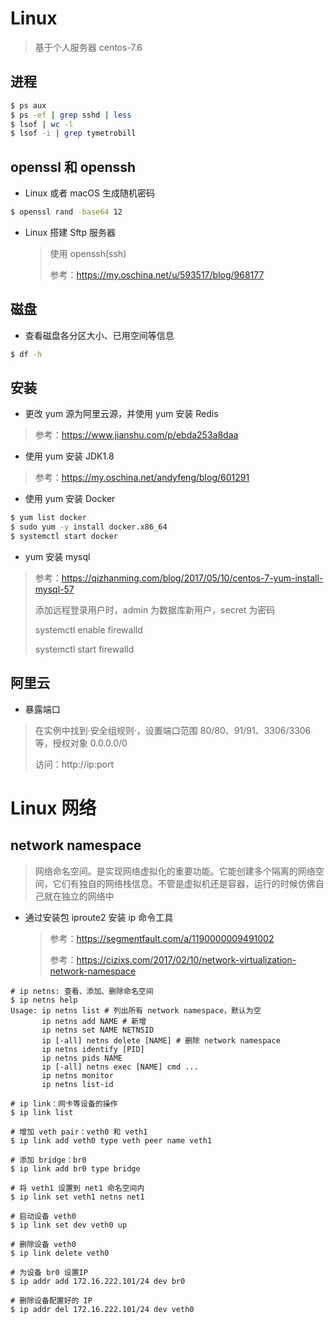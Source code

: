 # Linux

> 基于个人服务器 centos-7.6

## 进程

```bash
$ ps aux
$ ps -ef | grep sshd | less
$ lsof | wc -l
$ lsof -i | grep tymetrobill
```

## openssl 和 openssh

* Linux 或者 macOS 生成随机密码

```bash
$ openssl rand -base64 12
```

* Linux 搭建 Sftp 服务器

  > 使用 openssh(ssh)
  >
  > 参考：https://my.oschina.net/u/593517/blog/968177

## 磁盘

* 查看磁盘各分区大小、已用空间等信息

```bash
$ df -h
```

## 安装

* 更改 yum 源为阿里云源，并使用 yum 安装 Redis

> 参考：https://www.jianshu.com/p/ebda253a8daa

* 使用 yum 安装 JDK1.8

> 参考：https://my.oschina.net/andyfeng/blog/601291

* 使用 yum 安装 Docker

```bash
$ yum list docker
$ sudo yum -y install docker.x86_64
$ systemctl start docker
```

* yum 安装 mysql

> 参考：https://qizhanming.com/blog/2017/05/10/centos-7-yum-install-mysql-57
>
> 添加远程登录用户时，admin 为数据库新用户，secret 为密码
>
> systemctl enable firewalld
>
> systemctl start firewalld

## 阿里云

* 暴露端口

> 在实例中找到·安全组规则·，设置端口范围 80/80、91/91、3306/3306等，授权对象 0.0.0.0/0
>
> 访问：http://ip:port

# Linux 网络

## network namespace

> 网络命名空间。是实现网络虚拟化的重要功能。它能创建多个隔离的网络空间，它们有独自的网络栈信息。不管是虚拟机还是容器，运行的时候仿佛自己就在独立的网络中

* 通过安装包 iproute2 安装 ip 命令工具

  > 参考：https://segmentfault.com/a/1190000009491002
  >
  > 参考：https://cizixs.com/2017/02/10/network-virtualization-network-namespace

```shell
# ip netns: 查看、添加、删除命名空间
$ ip netns help
Usage: ip netns list # 列出所有 network namespace，默认为空
       ip netns add NAME # 新增
       ip netns set NAME NETNSID
       ip [-all] netns delete [NAME] # 删除 network namespace
       ip netns identify [PID]
       ip netns pids NAME
       ip [-all] netns exec [NAME] cmd ...
       ip netns monitor
       ip netns list-id
 
# ip link：网卡等设备的操作 
$ ip link list

# 增加 veth pair：veth0 和 veth1
$ ip link add veth0 type veth peer name veth1

# 添加 bridge：br0
$ ip link add br0 type bridge

# 将 veth1 设置到 net1 命名空间内
$ ip link set veth1 netns net1

# 启动设备 veth0
$ ip link set dev veth0 up

# 删除设备 veth0
$ ip link delete veth0

# 为设备 br0 设置IP
$ ip addr add 172.16.222.101/24 dev br0

# 删除设备配置好的 IP
$ ip addr del 172.16.222.101/24 dev veth0

```

